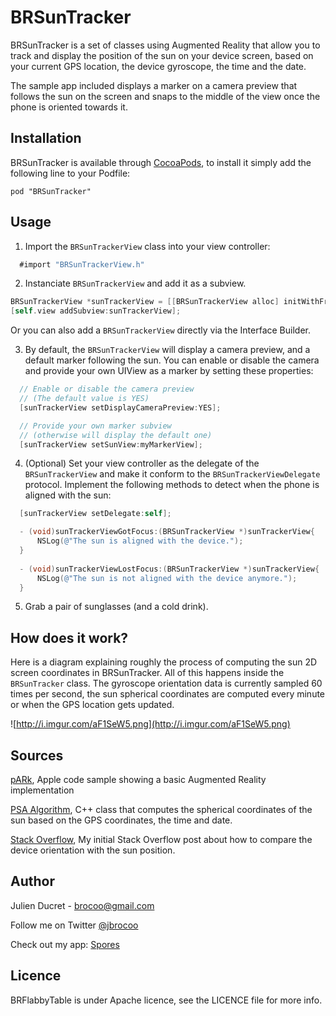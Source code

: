 # BRSunTracker

BRSunTracker is a set of classes using Augmented Reality that allow you to track and display the position of the sun on your device screen, based on your current GPS location, the device gyroscope, the time and the date.

The sample app included displays a marker on a camera preview that follows the sun on the screen and snaps to the middle of the view once the phone is oriented towards it.

## Installation

BRSunTracker is available through [CocoaPods](http://cocoapods.org), to install
it simply add the following line to your Podfile:

    pod "BRSunTracker"
    
## Usage

1.  Import the `BRSunTrackerView` class into your view controller:

  ```objective-c
    #import "BRSunTrackerView.h"
  ```
  
2.  Instanciate `BRSunTrackerView` and add it as a subview.
  ```objective-c
BRSunTrackerView *sunTrackerView = [[BRSunTrackerView alloc] initWithFrame:CGRectMake(0, 0, 320, 428)];
[self.view addSubview:sunTrackerView];
  ```
Or you can also add a `BRSunTrackerView` directly via the Interface Builder.

3.  By default, the `BRSunTrackerView` will display a camera preview, and a default marker following the sun. 
You can enable or disable the camera and provide your own UIView as a marker by setting these properties:
  ```objective-c
    // Enable or disable the camera preview
    // (The default value is YES)
    [sunTrackerView setDisplayCameraPreview:YES];

    // Provide your own marker subview 
    // (otherwise will display the default one)
    [sunTrackerView setSunView:myMarkerView];
  ```
4. (Optional) Set your view controller as the delegate of the `BRSunTrackerView` and make it conform to the `BRSunTrackerViewDelegate` protocol. Implement the following methods to detect when the phone is aligned with the sun:

  ```objective-c
    [sunTrackerView setDelegate:self];  
  ```
  
  ```objective-c
    - (void)sunTrackerViewGotFocus:(BRSunTrackerView *)sunTrackerView{
        NSLog(@"The sun is aligned with the device.");
    }
    
    - (void)sunTrackerViewLostFocus:(BRSunTrackerView *)sunTrackerView{
        NSLog(@"The sun is not aligned with the device anymore.");
    }
  ```
5. Grab a pair of sunglasses (and a cold drink).


## How does it work?

Here is a diagram explaining roughly the process of computing the sun 2D screen coordinates in BRSunTracker.
All of this happens inside the `BRSunTracker` class.
The gyroscope orientation data is currently sampled 60 times per second, the sun spherical coordinates are computed every minute or when the GPS location gets updated.

![http://i.imgur.com/aF1SeW5.png](http://i.imgur.com/aF1SeW5.png)

## Sources

[pARk], Apple code sample showing a basic Augmented Reality implementation

[PSA Algorithm], C++ class that computes the spherical coordinates of the sun based on the GPS coordinates, the time and date.

[Stack Overflow], My initial Stack Overflow post about how to compare the device orientation with the sun position.

## Author

Julien Ducret - <brocoo@gmail.com>

Follow me on Twitter [@jbrocoo](https://twitter.com/jbrocoo)

Check out my app: [Spores](https://itunes.apple.com/us/app/spores/id718495353?l=fr&ls=1&mt=8)

## Licence

BRFlabbyTable is under Apache licence, see the LICENCE file for more info.

[PSA Algorithm]:http://www.psa.es/sdg/sunpos.htm
[pARk]:https://developer.apple.com/library/ios/samplecode/pARk/Introduction/Intro.html
[Stack Overflow]:http://stackoverflow.com/questions/21246745/compare-device-3d-orientation-with-the-sun-position
